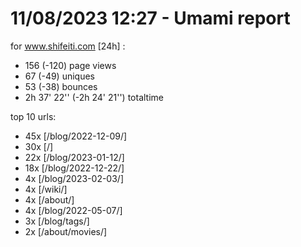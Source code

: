 # 11/08/2023 12:27 - Umami report
for www.shifeiti.com [24h] :

 - 156 (-120) page views
 - 67 (-49) uniques
 - 53 (-38) bounces
 - 2h 37' 22'' (-2h 24' 21'') totaltime


top 10 urls:
 - 45x [/blog/2022-12-09/]
 - 30x [/]
 - 22x [/blog/2023-01-12/]
 - 18x [/blog/2022-12-22/]
 - 4x [/blog/2023-02-03/]
 - 4x [/wiki/]
 - 4x [/about/]
 - 4x [/blog/2022-05-07/]
 - 3x [/blog/tags/]
 - 2x [/about/movies/]


